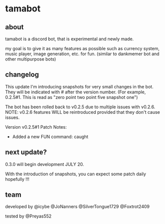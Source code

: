 # tamabot

<h2> about </h2>
tamabot is a discord bot, that is experimental and newly made.

my goal is to give it as many features as possible such as currency system, music player, image generation, etc. for fun.
(similar to dankmemer bot and other multipurpose bots)

<h2> changelog </h2>
This update I'm introducing snapshots for very small changes in the bot.
They will be indicated with # after the version number.
(For example, 0.2.5#1. This is read as "zero point two point five snapshot one")

The bot has been rolled back to v0.2.5 due to multiple issues with v0.2.6.
NOTE: v0.2.6 features WILL be reintroduced provided that they don't cause issues.


Version v0.2.5#1 Patch Notes:
- Added a new FUN command: caught

<h2> next update? </h2>
0.3.0 will begin development JULY 20.

With the introduction of snapshots, you can expect some patch daily hopefully !!!

<h2> team </h2>
developed by @icybe @JoNanners @SilverTongue1729 @Foxtrot2409

tested by @Preyas552
